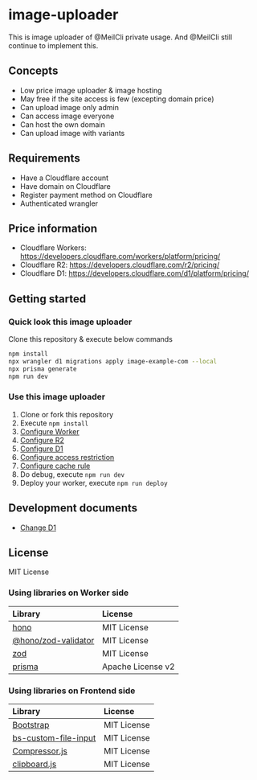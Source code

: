 # image-uploader
This is image uploader of @MeilCli private usage. And @MeilCli still continue to implement this.

## Concepts
- Low price image uploader & image hosting
- May free if the site access is few (excepting domain price)
- Can upload image only admin
- Can access image everyone
- Can host the own domain
- Can upload image with variants

## Requirements
- Have a Cloudflare account
- Have domain on Cloudflare
- Register payment method on Cloudflare
- Authenticated wrangler

## Price information
- Cloudflare Workers: https://developers.cloudflare.com/workers/platform/pricing/
- Cloudflare R2: https://developers.cloudflare.com/r2/pricing/
- Cloudflare D1: https://developers.cloudflare.com/d1/platform/pricing/

## Getting started
### Quick look this image uploader
Clone this repository & execute below commands
```sh
npm install
npx wrangler d1 migrations apply image-example-com --local
npx prisma generate
npm run dev
```

### Use this image uploader
1. Clone or fork this repository
1. Execute `npm install`
1. [Configure Worker](./docs/configure-worker.md)
1. [Configure R2](./docs/configure-r2.md)
1. [Configure D1](./docs/configure-d1.md)
1. [Configure access restriction](./docs/configure-access-restriction.md)
1. [Configure cache rule](./docs/configure-cache-rule.md)
1. Do debug, execute `npm run dev`
1. Deploy your worker, execute `npm run deploy`

## Development documents
- [Change D1](./docs/change-d1.md)

## License
MIT License

### Using libraries on Worker side
|Library|License|
|:--|:--|
|[hono](https://github.com/honojs/hono)|MIT License|
|[@hono/zod-validator](https://github.com/honojs/middleware/tree/main/packages/zod-validator)|MIT License|
|[zod](https://github.com/colinhacks/zod)|MIT License|
|[prisma](https://github.com/prisma/prisma)|Apache License v2|

### Using libraries on Frontend side
|Library|License|
|:--|:--|
|[Bootstrap](https://github.com/twbs/bootstrap)|MIT License|
|[bs-custom-file-input](https://github.com/Johann-S/bs-custom-file-input)|MIT License|
|[Compressor.js](https://github.com/fengyuanchen/compressorjs)|MIT License|
|[clipboard.js](https://github.com/zenorocha/clipboard.js)|MIT License|